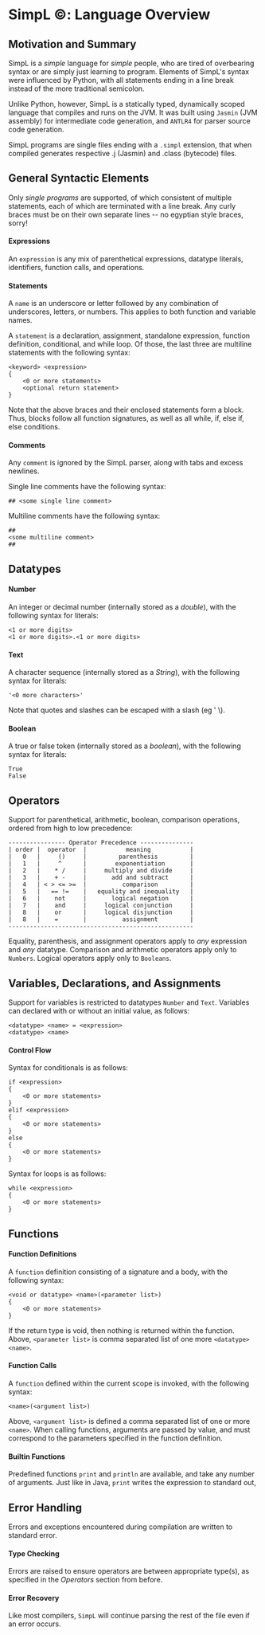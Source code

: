 # SimpL ©: Language Overview

## Motivation and Summary
SimpL is a _simple_ language for _simple_ people, who are tired of overbearing
syntax or are simply just learning to program.
Elements of SimpL's syntax were influenced by Python, with all statements
ending in a line break instead of the more traditional semicolon.

Unlike Python, however, SimpL is a statically typed, dynamically scoped
language that compiles and runs on the JVM. It was built using `Jasmin`
(JVM assembly) for intermediate code generation, and `ANTLR4` for parser
source code generation.

SimpL programs are single files ending with a `.simpl` extension, that when
compiled generates respective .j (Jasmin) and .class (bytecode) files.


## General Syntactic Elements
Only _single programs_ are supported, of which consistent of multiple
statements, each of which are terminated with a line break. Any curly
braces must be on their own separate lines -- no egyptian style braces, sorry!

#### Expressions
An `expression` is any mix of parenthetical expressions, datatype literals,
identifiers, function calls, and operations.

#### Statements
A `name` is an underscore or letter followed by any combination of
underscores, letters, or numbers. This applies to both function and
variable names.

A `statement` is a declaration, assignment, standalone expression,
function definition, conditional, and while loop. Of those, the last three
are multiline statements with the following syntax:
```
<keyword> <expression>
{
    <0 or more statements>
    <optional return statement>
}
```
Note that the above braces and their enclosed statements form a block.
Thus, blocks follow all function signatures, as well as all while, if,
else if, else conditions.

#### Comments
Any `comment` is ignored by the SimpL parser, along with tabs and excess
newlines.

Single line comments have the following syntax:
```
## <some single line comment>
```
Multiline comments have the following syntax:
```
##
<some multiline comment>
##
```


## Datatypes

#### Number
An integer or decimal number (internally stored as a _double_),
with the following syntax for literals:
```
<1 or more digits>
<1 or more digits>.<1 or more digits>
```

#### Text
A character sequence (internally stored as a _String_),
with the following syntax for literals:
 ```
'<0 more characters>'
```
Note that quotes and slashes can be escaped with a slash (eg \' \\).

#### Boolean
A true or false token (internally stored as a _boolean_),
with the following syntax for literals:
```
True
False
```


## Operators
Support for parenthetical, arithmetic, boolean, comparison operations,
ordered from high to low precedence:
```
---------------- Operator Precedence ---------------
| order |  operator  |           meaning           |
|   0   |     ()     |         parenthesis         |
|   1   |     ^      |        exponentiation       |
|   2   |    * /     |     multiply and divide     |
|   3   |    + -     |       add and subtract      |
|   4   | < > <= >=  |          comparison         |
|   5   |   == !=    |   equality and inequality   |
|   6   |    not     |       logical negation      |
|   7   |    and     |     logical conjunction     |
|   8   |    or      |     logical disjunction     |
|   8   |    =       |          assignment         |
----------------------------------------------------
```
Equality, parenthesis, and assignment operators apply to _any_ expression
and _any_ datatype.
Comparison and arithmetic operators apply only to `Numbers`.
Logical operators apply only to `Booleans`.


## Variables, Declarations, and Assignments
Support for variables is restricted to datatypes `Number` and `Text`.
Variables can declared with or without an initial value, as follows:
```
<datatype> <name> = <expression>
<datatype> <name>
```

#### Control Flow
Syntax for conditionals is as follows:
```
if <expression>
{
    <0 or more statements>
}
elif <expression>
{
    <0 or more statements>
}
else
{
    <0 or more statements>
}
```
Syntax for loops is as follows:
```
while <expression>
{
    <0 or more statements>
}
```


## Functions

#### Function Definitions
A `function` definition consisting of a signature and a body,
with the following syntax:
```
<void or datatype> <name>(<parameter list>)
{
    <0 or more statements>
}
```
If the return type is void, then nothing is returned within the function.
Above, `<parameter list>` is comma separated list of one more `<datatype> <name>`.

#### Function Calls
A `function` defined within the current scope is invoked,
with the following syntax:
```
<name>(<argument list>)
```
Above, `<argument list>` is defined a comma separated list of one or more `<name>`.
When calling functions, arguments are passed by value, and must correspond to
the parameters specified in the function definition.

#### Builtin Functions
Predefined functions `print` and `println` are available, and take any
number of arguments. Just like in Java, `print` writes the expression to
standard out, 


## Error Handling
Errors and exceptions encountered during compilation are written to standard
error.

#### Type Checking
Errors are raised to ensure operators are between appropriate type(s),
as specified in the _Operators_ section from before.

#### Error Recovery
Like most compilers, `SimpL` will continue parsing the rest of the file even if
an error occurs.
